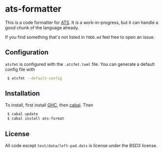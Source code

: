 # ats-formatter

This is a code formatter for [ATS](http://www.ats-lang.org/). It is
a work-in-progress, but it can handle a good chunk of the language already.

If you find something that's not listed in `TODO.md` feel free to open
an issue.

## Configuration

`atsfmt` is configured with the `.atsfmt.toml` file. You can generate a default
config file with

```bash
 $ atsfmt --default-config
```

## Installation

To install, first install [GHC](https://www.haskell.org/ghc/download.html), then
[cabal](https://www.haskell.org/cabal/download.html). Then

```bash
 $ cabal update
 $ cabal install ats-format
```

## License

All code except `test/data/left-pad.dats` is license under the BSD3 license.
